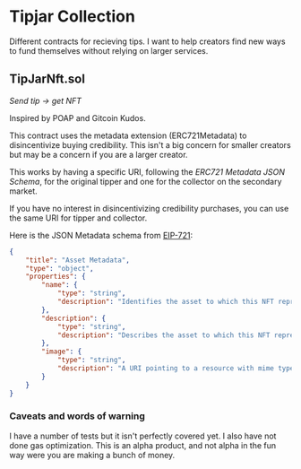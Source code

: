 # Tipjar Collection

Different contracts for recieving tips. I want to help creators find new ways to fund themselves without relying on larger services.

## TipJarNft.sol

_Send tip -> get NFT_

Inspired by POAP and Gitcoin Kudos. 

This contract uses the metadata extension (ERC721Metadata) to disincentivize buying credibility. This isn't a big concern for smaller creators but may be a concern if you are a larger creator.

This works by having a specific URI, following the _ERC721 Metadata JSON Schema_, for the original tipper and one for the collector on the secondary market.

If you have no interest in disincentivizing credibility purchases, you can use the same URI for tipper and collector.

Here is the JSON Metadata schema from [EIP-721](https://eips.ethereum.org/EIPS/eip-721):

```json
{
    "title": "Asset Metadata",
    "type": "object",
    "properties": {
        "name": {
            "type": "string",
            "description": "Identifies the asset to which this NFT represents"
        },
        "description": {
            "type": "string",
            "description": "Describes the asset to which this NFT represents"
        },
        "image": {
            "type": "string",
            "description": "A URI pointing to a resource with mime type image/* representing the asset to which this NFT represents. Consider making any images at a width between 320 and 1080 pixels and aspect ratio between 1.91:1 and 4:5 inclusive."
        }
    }
}
```

### Caveats and words of warning

I have a number of tests but it isn't perfectly covered yet. I also have not done gas optimization. This is an alpha product, and not alpha in the fun way were you are making a bunch of money.
